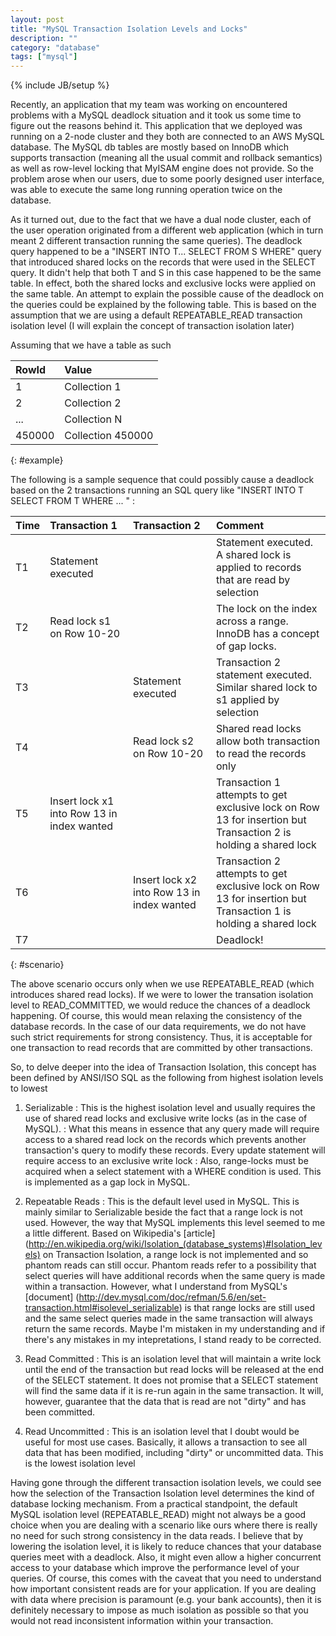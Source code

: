 ```yaml
---
layout: post
title: "MySQL Transaction Isolation Levels and Locks"
description: ""
category: "database" 
tags: ["mysql"]
---
```

{% include JB/setup %}

Recently, an application that my team was working on encountered problems with a MySQL deadlock situation and it took us some time to figure out the reasons behind it. This application that we deployed was running on a 2-node cluster and they both are connected to an AWS MySQL database. The MySQL db tables are mostly based on InnoDB which supports transaction (meaning all the usual commit and rollback semantics) as well as row-level locking that MyISAM engine does not provide. So the problem arose when our users, due to some poorly designed user interface, was able to execute the same long running operation twice on the database.

As it turned out, due to the fact that we have a dual node cluster, each of the user operation originated from a different web application (which in turn meant 2 different transaction running the same queries). The deadlock query happened to be a "INSERT INTO T... SELECT FROM S WHERE" query that introduced shared locks on the records that were used in the SELECT query. It didn't help that both T and S in this case happened to be the same table. In effect, both the shared locks and exclusive locks were applied on the same table. An attempt to explain the possible cause of the deadlock on the queries could be explained by the following table. This is based on the assumption that we are using a default REPEATABLE_READ transaction isolation level (I will explain the concept of transaction isolation later)

<!--more-->

Assuming that we have a table as such

| RowId              | Value                   | 
|:-----              |:----------              |
| 1                  | Collection 1            |
| 2                  | Collection 2            |
| ...                | Collection N            |
| 450000             | Collection 450000       |
{: #example}

The following is a sample sequence that could possibly cause a deadlock based on the 2 transactions running an SQL query like "INSERT INTO T SELECT FROM T WHERE ... " : 

|Time                | Transaction 1                                 | Transaction 2                              | Comment                                                                            | 
|:-------------------|:--------------                                |:--------------                             |:---------                                                                           |     
|T1                  | Statement executed                            |                                            | Statement executed. A shared lock is applied to records that are read by selection |
|T2                  | Read lock s1 on Row 10-20                     |                                            | The lock on the index across a range. InnoDB has a concept of gap locks.           |
|T3                  |                                               | Statement executed                         | Transaction 2 statement executed. Similar shared lock to s1 applied by selection   |
|T4                  |                                               | Read lock s2 on Row 10-20                  | Shared read locks allow both transaction to read the records only                  |
|T5                  | Insert lock x1 into Row 13 in index wanted    |                                            | Transaction 1 attempts to get exclusive lock on Row 13 for insertion but Transaction 2 is holding a shared lock |
|T6                  |                                               | Insert lock x2 into Row 13 in index wanted | Transaction 2 attempts to get exclusive lock on Row 13 for insertion but Transaction 1 is holding a shared lock |
|T7                  |                                               |                                            | Deadlock!                                                                          |
{: #scenario}

The above scenario occurs only when we use REPEATABLE_READ (which introduces shared read locks). If we were to lower the transation isolation level to READ_COMMITTED, we would reduce the chances of a deadlock happening. Of course, this would mean relaxing the consistency of the database records. In the case of our data requirements, we do not have such strict requirements for strong consistency. Thus, it is acceptable for one transaction to read records that are committed by other transactions. 

So, to delve deeper into the idea of Transaction Isolation, this concept has been defined by ANSI/ISO SQL as the following from highest isolation levels to lowest 

1. Serializable
: This is the highest isolation level and usually requires the use of shared read locks and exclusive write locks (as in the case of MySQL). 
: What this means in essence that any query made will require access to a shared read lock on the records which prevents another transaction's query to modify these records. Every update statement will require access to an exclusive write lock
: Also, range-locks must be acquired when a select statement with a WHERE condition is used. This is implemented as a gap lock in MySQL.

2. Repeatable Reads
: This is the default level used in MySQL. This is mainly similar to Serializable beside the fact that a range lock is not used. However, the way that MySQL implements this level seemed to me a little different. Based on Wikipedia's [article] (http://en.wikipedia.org/wiki/Isolation_(database_systems)#Isolation_levels) on Transaction Isolation, a range lock is not implemented and so phantom reads can still occur. Phantom reads refer to a possibility that select queries will have additional records when the same query is made within a transaction. However, what I understand from MySQL's [document] (http://dev.mysql.com/doc/refman/5.6/en/set-transaction.html#isolevel_serializable) is that range locks are still used and the same select queries made in the same transaction will always return the same records. Maybe I'm mistaken in my understanding and if there's any mistakes in my intepretations, I stand ready to be corrected.

3. Read Committed
: This is an isolation level that will maintain a write lock until the end of the transaction but read locks will be released at the end of the SELECT statement. It does not promise that a SELECT statement will find the same data if it is re-run again in the same transaction. It will, however, guarantee that the data that is read are not "dirty" and has been committed.

4. Read Uncommitted
: This is an isolation level that I doubt would be useful for most use cases. Basically, it allows a transaction to see all data that has been modified, including "dirty" or uncommitted data. This is the lowest isolation level  
 
Having gone through the different transaction isolation levels, we could see how the selection of the Transaction Isolation level determines the kind of database locking mechanism. From a practical standpoint, the default MySQL isolation level (REPEATABLE_READ) might not always be a good choice when you are dealing with a scenario like ours where there is really no need for such strong consistency in the data reads. I believe that by lowering the isolation level, it is likely to reduce chances that your database queries meet with a deadlock. Also, it might even allow a higher concurrent access to your database which improve the performance level of your queries. Of course, this comes with the caveat that you need to understand how important consistent reads are for your application. If you are dealing with data where precision is paramount (e.g. your bank accounts), then it is definitely necessary to impose as much isolation as possible so that you would not read inconsistent information within your transaction.
